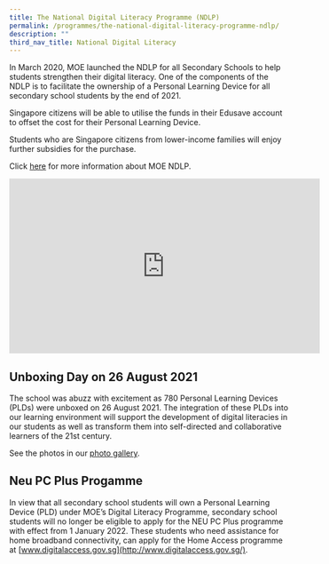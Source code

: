 ```yaml
---
title: The National Digital Literacy Programme (NDLP)
permalink: /programmes/the-national-digital-literacy-programme-ndlp/
description: ""
third_nav_title: National Digital Literacy
---
```


In March 2020, MOE launched the NDLP for all Secondary Schools to help students strengthen their digital literacy. One of the components of the NDLP is to facilitate the ownership of a Personal Learning Device for all secondary school students by the end of 2021.

Singapore citizens will be able to utilise the funds in their Edusave account to offset the cost for their Personal Learning Device.

Students who are Singapore citizens from lower-income families will enjoy further subsidies for the purchase. 

Click [here](https://www.moe.gov.sg/microsites/cos2020/refreshing-our-curriculum/strengthen-digital-literacy.html) for more information about MOE NDLP. 

<iframe width="560" height="315" align="center" src="https://www.youtube.com/embed/Qgf76jrMEkQ" title="NDLP Trailer" frameborder="0" allow="accelerometer; autoplay; clipboard-write; encrypted-media; gyroscope; picture-in-picture" allowfullscreen></iframe>

Unboxing Day on 26 August 2021
------------------------------

The school was abuzz with excitement as 780 Personal Learning Devices (PLDs) were unboxed on 26 August 2021. The integration of these PLDs into our learning environment will support the development of digital literacies in our students as well as transform them into self-directed and collaborative learners of the 21st century.  
  
See the photos in our [photo gallery](/events/photo-gallery).   

Neu PC Plus Progamme
--------------------

In view that all secondary school students will own a Personal Learning Device (PLD) under MOE’s Digital Literacy Programme, secondary school students will no longer be eligible to apply for the NEU PC Plus programme with effect from 1 January 2022. These students who need assistance for home broadband connectivity, can apply for the Home Access programme at [www.digitalaccess.gov.sg](http://www.digitalaccess.gov.sg/).
